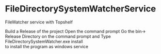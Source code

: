 # FileDirectorySystemWatcherService
FileWatcher service with Topshelf
 
 Build a Release of the project
 Open the command prompt
 Go the bin-> Release Directory on the command prompt  and 
 Type    FileDirectorySystemWatcher.exe install   
 to install the program as windows service
